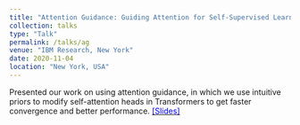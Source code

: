 ```yaml
---
title: "Attention Guidance: Guiding Attention for Self-Supervised Learning with Transformers"
collection: talks
type: "Talk"
permalink: /talks/ag
venue: "IBM Research, New York"
date: 2020-11-04
location: "New York, USA"
---
```


Presented our work on using attention guidance, in which we use intuitive priors to modify self-attention heads in Transformers to get faster convergence and better performance. [<span style="color:blue">[Slides]</span>](https://ameet-1997.github.io/files/Guiding_Attention_IBM.pptx)
